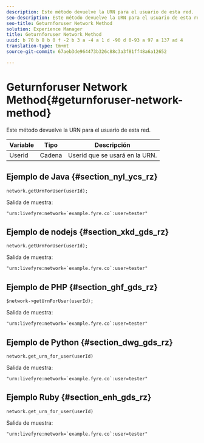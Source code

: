 ```yaml
---
description: Este método devuelve la URN para el usuario de esta red.
seo-description: Este método devuelve la URN para el usuario de esta red.
seo-title: Geturnforuser Network Method
solution: Experience Manager
title: Geturnforuser Network Method
uuid: b 70 b 8 b 0 f -2 b 3 a -4 a 1 d -90 d 0-93 a 97 a 137 ad 4
translation-type: tm+mt
source-git-commit: 67aeb3de964473b326c88c3a3f81ff48a6a12652

---
```



# Geturnforuser Network Method{#geturnforuser-network-method}

Este método devuelve la URN para el usuario de esta red.

| Variable | Tipo | Descripción |
|--- |--- |--- |
| Userid | Cadena | Userid que se usará en la URN. |

## Ejemplo de Java {#section_nyl_ycs_rz}

```
network.getUrnForUser(userId);
```

Salida de muestra:

```
"urn:livefyre:network=`example.fyre.co`:user=tester" 
```

## Ejemplo de nodejs {#section_xkd_gds_rz}

```
network.getUrnForUser(userId);
```

Salida de muestra:

```
"urn:livefyre:network=`example.fyre.co`:user=tester" 
```

## Ejemplo de PHP {#section_ghf_gds_rz}

```
$network->getUrnForUser(userId); 
```

Salida de muestra:

```
"urn:livefyre:network=`example.fyre.co`:user=tester" 
```

## Ejemplo de Python {#section_dwg_gds_rz}

```
network.get_urn_for_user(userId) 
```

Salida de muestra:

```
"urn:livefyre:network=`example.fyre.co`:user=tester" 
```

## Ejemplo Ruby {#section_enh_gds_rz}

```
network.get_urn_for_user(userId) 
```

Salida de muestra:

```
"urn:livefyre:network=`example.fyre.co`:user=tester" 
```
